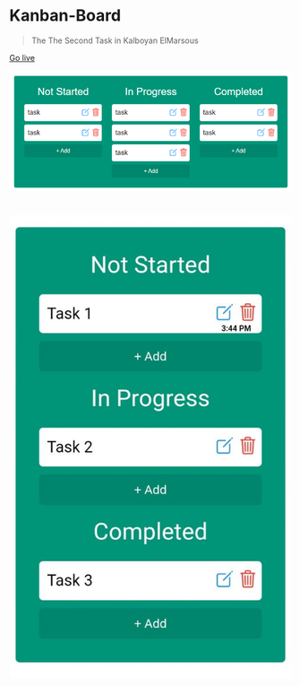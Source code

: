 # Kanban-Board

> The The Second Task in Kalboyan ElMarsous

[Go live](https://kanban-board-ahmed.netlify.app/ "Kanban Board")

![](img/pc.png)

#

![](img/mobile.jpg)

#
